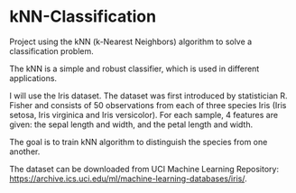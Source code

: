 # kNN-Classification
Project using the kNN (k-Nearest Neighbors) algorithm to solve a classification problem.

The kNN is a simple and robust classifier, which is used in different applications.

I will use the Iris dataset. The dataset was first introduced by statistician R. Fisher and consists of 50 observations from each of three species Iris (Iris setosa, Iris virginica and Iris versicolor). For each sample, 4 features are given: the sepal length and width, and the petal length and width.

The goal is to train kNN algorithm to distinguish the species from one another.

The dataset can be downloaded from UCI Machine Learning Repository: https://archive.ics.uci.edu/ml/machine-learning-databases/iris/.
